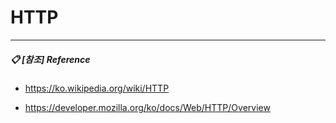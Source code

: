 # HTTP







-----------

##### :clipboard: [참조] Reference

- https://ko.wikipedia.org/wiki/HTTP

- https://developer.mozilla.org/ko/docs/Web/HTTP/Overview

